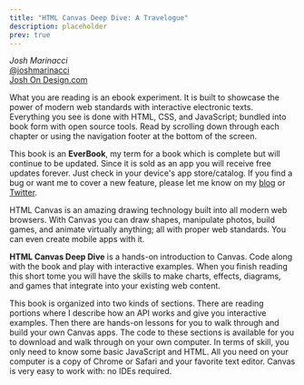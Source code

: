 ```yaml
---
title: "HTML Canvas Deep Dive: A Travelogue"
description: placeholder
prev: true
---
```


*Josh Marinacci*  
[@joshmarinacci](https://twitter.com/joshmarinacci)  
[Josh On Design.com](https://joshondesign.com)

What you are reading is an ebook experiment. It is built to showcase the power of modern web standards with interactive electronic texts. Everything you see is done with HTML, CSS, and JavaScript; bundled into book form with open source tools. Read by scrolling down through each chapter or using the navigation footer at the bottom of the screen.

This book is an **EverBook**, my term for a book which is complete but will continue to be updated. Since it is sold as an app you will receive free updates forever. Just check in your device's app store/catalog. If you find a bug or want me to cover a new feature, please let me know on my [blog](https://joshondesign.com) or [Twitter](https://twitter.com/joshmarinacci).

HTML Canvas is an amazing drawing technology built into all modern web browsers. With Canvas you can draw shapes, manipulate photos, build games, and animate virtually anything; all with proper web standards. You can even create mobile apps with it.

**HTML Canvas Deep Dive** is a hands-on introduction to Canvas. Code along with the book and play with interactive examples. When you finish reading this short tome you will have the skills to make charts, effects, diagrams, and games that integrate into your existing web content.

This book is organized into two kinds of sections. There are reading portions where I describe how an API works and give you interactive examples. Then there are hands-on lessons for you to walk through and build your own Canvas apps. The code to these sections is available for you to download and walk through on your own computer. In terms of skill, you only need to know some basic JavaScript and HTML. All you need on your computer is a copy of Chrome or Safari and your favorite text editor. Canvas is very easy to work with: no IDEs required.
